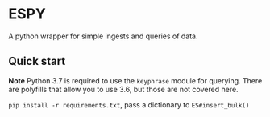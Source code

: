 # ESPY

A python wrapper for simple ingests and queries of data.

## Quick start

**Note** Python 3.7 is required to use the `keyphrase` module for querying. There are polyfills that allow you to use 3.6, but those are not covered here.

`pip install -r requirements.txt`,
pass a dictionary to `ES#insert_bulk()`